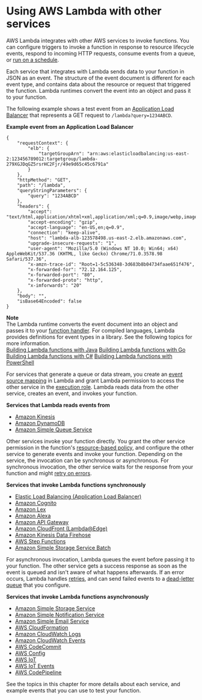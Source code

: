 # Using AWS Lambda with other services<a name="lambda-services"></a>

AWS Lambda integrates with other AWS services to invoke functions\. You can configure triggers to invoke a function in response to resource lifecycle events, respond to incoming HTTP requests, consume events from a queue, or [run on a schedule](services-cloudwatchevents.md)\.

Each service that integrates with Lambda sends data to your function in JSON as an event\. The structure of the event document is different for each event type, and contains data about the resource or request that triggered the function\. Lambda runtimes convert the event into an object and pass it to your function\.

The following example shows a test event from an [Application Load Balancer](services-alb.md) that represents a GET request to `/lambda?query=1234ABCD`\.

**Example event from an Application Load Balancer**  

```
{
    "requestContext": {
        "elb": {
            "targetGroupArn": "arn:aws:elasticloadbalancing:us-east-2:123456789012:targetgroup/lambda-279XGJDqGZ5rsrHC2Fjr/49e9d65c45c6791a"
        }
    },
    "httpMethod": "GET",
    "path": "/lambda",
    "queryStringParameters": {
        "query": "1234ABCD"
    },
    "headers": {
        "accept": "text/html,application/xhtml+xml,application/xml;q=0.9,image/webp,image/apng,*/*;q=0.8",
        "accept-encoding": "gzip",
        "accept-language": "en-US,en;q=0.9",
        "connection": "keep-alive",
        "host": "lambda-alb-123578498.us-east-2.elb.amazonaws.com",
        "upgrade-insecure-requests": "1",
        "user-agent": "Mozilla/5.0 (Windows NT 10.0; Win64; x64) AppleWebKit/537.36 (KHTML, like Gecko) Chrome/71.0.3578.98 Safari/537.36",
        "x-amzn-trace-id": "Root=1-5c536348-3d683b8b04734faae651f476",
        "x-forwarded-for": "72.12.164.125",
        "x-forwarded-port": "80",
        "x-forwarded-proto": "http",
        "x-imforwards": "20"
    },
    "body": "",
    "isBase64Encoded": false
}
```

**Note**  
The Lambda runtime converts the event document into an object and passes it to your [function handler](gettingstarted-concepts.md)\. For compiled languages, Lambda provides definitions for event types in a library\. See the following topics for more information\.  
[Building Lambda functions with Java](lambda-java.md)
[Building Lambda functions with Go](lambda-golang.md)
[Building Lambda functions with C\#](lambda-csharp.md)
[Building Lambda functions with PowerShell](lambda-powershell.md)

For services that generate a queue or data stream, you create an [event source mapping](invocation-eventsourcemapping.md) in Lambda and grant Lambda permission to access the other service in the [execution role](lambda-intro-execution-role.md)\. Lambda reads data from the other service, creates an event, and invokes your function\.

**Services that Lambda reads events from**
+ [Amazon Kinesis](with-kinesis.md)
+ [Amazon DynamoDB](with-ddb.md)
+ [Amazon Simple Queue Service](with-sqs.md)

Other services invoke your function directly\. You grant the other service permission in the function's [resource\-based policy](access-control-resource-based.md), and configure the other service to generate events and invoke your function\. Depending on the service, the invocation can be synchronous or asynchronous\. For synchronous invocation, the other service waits for the response from your function and might [retry on errors](invocation-retries.md)\.

**Services that invoke Lambda functions synchronously**
+ [Elastic Load Balancing \(Application Load Balancer\)](services-alb.md)
+ [Amazon Cognito](services-cognito.md)
+ [Amazon Lex](services-lex.md)
+ [Amazon Alexa](services-alexa.md)
+ [Amazon API Gateway](services-apigateway.md)
+ [Amazon CloudFront \(Lambda@Edge\)](lambda-edge.md)
+ [Amazon Kinesis Data Firehose](services-kinesisfirehose.md)
+ [AWS Step Functions](services-stepfunctions.md)
+ [Amazon Simple Storage Service Batch](services-s3-batch.md)

For asynchronous invocation, Lambda queues the event before passing it to your function\. The other service gets a success response as soon as the event is queued and isn't aware of what happens afterwards\. If an error occurs, Lambda handles [retries](invocation-retries.md), and can send failed events to a [dead\-letter queue](invocation-async.md#dlq) that you configure\.

**Services that invoke Lambda functions asynchronously**
+ [Amazon Simple Storage Service](with-s3.md)
+ [Amazon Simple Notification Service](with-sns.md)
+ [Amazon Simple Email Service](services-ses.md)
+ [AWS CloudFormation](services-cloudformation.md)
+ [Amazon CloudWatch Logs](services-cloudwatchlogs.md)
+ [Amazon CloudWatch Events](services-cloudwatchevents.md)
+ [AWS CodeCommit](services-codecommit.md)
+ [AWS Config](services-config.md)
+ [AWS IoT](services-iot.md)
+ [AWS IoT Events](services-iotevents.md)
+ [AWS CodePipeline](services-codepipeline.md)

See the topics in this chapter for more details about each service, and example events that you can use to test your function\.